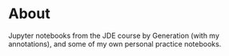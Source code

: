 # About

Jupyter notebooks from the JDE course by Generation (with my annotations), and some of my own personal practice notebooks.
